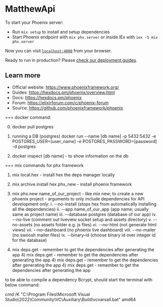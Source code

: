 # MatthewApi

To start your Phoenix server:

  * Run `mix setup` to install and setup dependencies
  * Start Phoenix endpoint with `mix phx.server` or inside IEx with `iex -S mix phx.server`

Now you can visit [`localhost:4000`](http://localhost:4000) from your browser.

Ready to run in production? Please [check our deployment guides](https://hexdocs.pm/phoenix/deployment.html).

## Learn more

  * Official website: https://www.phoenixframework.org/
  * Guides: https://hexdocs.pm/phoenix/overview.html
  * Docs: https://hexdocs.pm/phoenix
  * Forum: https://elixirforum.com/c/phoenix-forum
  * Source: https://github.com/phoenixframework/phoenix



  === docker command:

  0) docker pull postgres
  1)  running a DB (postgres)
    docker run --name [db name] -p 5432:5432 -e POSTGRES_USER=[user_name] -e POSTGRES_PASSWORD=[password] -d postgres

  2) docker inspect [db name] 
    - to show information on the db


  === mix commands for phx framework 

  1) mix local.hex
    - install hex the deps manager locally

  2) mix archive.install hex phx_new
    - install phoenix framework
    
  3) mix phx.new name_of_our_project 
    - like mix new; to create a new phoenix project
    - arguments to only include dependencies for API development only:
        i. --no-install (stops hex from automatically installing all the dependencies)
        ii. --app name_of_our_app (app name; usually same as project name)
        iii. --database postgres (database of our app)
        iv. --no-live (comment out liveview socket setup and assets directory)
        v. --no-assets (no assets folder e.g. js files)
        vi. --no-html (not generate html views)
        vii. --no-dashboard (no phoenix live dashboard)
        viii. --no-mailer (no swoosh mailer files)
        ix. --binary-id (choose binary id over integer id for the database)
        
   4) mix deps.get - remember to get the dependencies after generating the app   4) mix deps.get - remember to get the dependencies after generating the app  4) mix deps.get - remember to get the dependencies after generating the app   4) mix deps.get - remember to get the dependencies after generating the app


   to be able to compile a dependency Bcrypt, should start the terminal with below command:

cmd /K "C:\Program Files\Microsoft Visual Studio\2022\Community\VC\Auxiliary\Build\vcvarsall.bat" amd64
        

